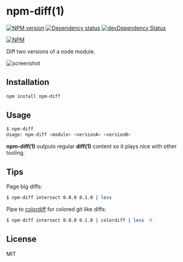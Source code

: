 # npm-diff(1)

[![NPM version](https://badge.fury.io/js/npm-diff.png)](http://badge.fury.io/js/npm-diff)
[![Dependency status](https://david-dm.org/alexgorbatchev/npm-diff.png)](https://david-dm.org/alexgorbatchev/npm-diff)
[![devDependency Status](https://david-dm.org/alexgorbatchev/npm-diff/dev-status.png)](https://david-dm.org/alexgorbatchev/npm-diff#info=devDependencies)

[![NPM](https://nodei.co/npm/npm-diff.png?downloads=true)](https://npmjs.org/package/npm-diff)

  Diff two versions of a node module.

  ![screenshot](https://i.cloudup.com/RgiBccKvdt.png)

## Installation

```bash
npm install npm-diff
```

## Usage

```bash
$ npm-diff
Usage: npm-diff <module> <versionA> <versionB>
```

  __npm-diff(1)__ outputs regular __diff(1)__ content so it plays nice with other tooling.

## Tips

  Page big diffs:

```bash
$ npm-diff intersect 0.0.0 0.1.0 | less
```

  Pipe to [colordiff](http://www.colordiff.org) for colored git like diffs:

```bash
$ npm-diff intersect 0.0.0 0.1.0 | colordiff | less -R
```

## License

  MIT

